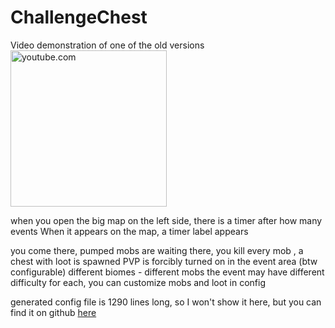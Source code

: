 # ChallengeChest

Video demonstration of one of the old versions
<br>
[<img alt="youtube.com" height="250" src="https://img.youtube.com/vi/76p5Dc4fOEk/0.jpg"/>](https://www.youtube.com/watch?v=76p5Dc4fOEk)
<br>

when you open the big map on the left side, there is a timer after how many events
When it appears on the map, a timer label appears

you come there, pumped mobs are waiting
there, you kill every mob , a chest with loot is spawned
PVP is forcibly turned on in the event area (btw configurable)
different biomes - different mobs
the event may have different difficulty
for each, you can customize mobs
and loot in config

generated config file is 1290 lines long, so I won't show it here, but you can find it on github
[here](https://github.com/FroggerHH/ChalangeChest/blob/main/.github/com.Frogger.ChallengeChest.cfg)     